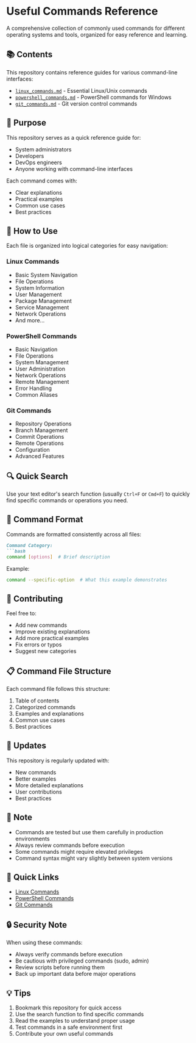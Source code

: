 # Useful Commands Reference

A comprehensive collection of commonly used commands for different operating systems and tools, organized for easy reference and learning.

## 📚 Contents

This repository contains reference guides for various command-line interfaces:

- [`linux_commands.md`](linux_commands.md) - Essential Linux/Unix commands
- [`powershell_commands.md`](powershell_commands.md) - PowerShell commands for Windows
- [`git_commands.md`](git_commands.md) - Git version control commands

## 🎯 Purpose

This repository serves as a quick reference guide for:
- System administrators
- Developers
- DevOps engineers
- Anyone working with command-line interfaces

Each command comes with:
- Clear explanations
- Practical examples
- Common use cases
- Best practices

## 📖 How to Use

Each file is organized into logical categories for easy navigation:

### Linux Commands
- Basic System Navigation
- File Operations
- System Information
- User Management
- Package Management
- Service Management
- Network Operations
- And more...

### PowerShell Commands
- Basic Navigation
- File Operations
- System Management
- User Administration
- Network Operations
- Remote Management
- Error Handling
- Common Aliases

### Git Commands
- Repository Operations
- Branch Management
- Commit Operations
- Remote Operations
- Configuration
- Advanced Features

## 🔍 Quick Search

Use your text editor's search function (usually `Ctrl+F` or `Cmd+F`) to quickly find specific commands or operations you need.

## 📝 Command Format

Commands are formatted consistently across all files:

```markdown
Command Category:
```bash
command [options]  # Brief description
```

Example:
```bash
command --specific-option  # What this example demonstrates
```

## 🤝 Contributing

Feel free to:
- Add new commands
- Improve existing explanations
- Add more practical examples
- Fix errors or typos
- Suggest new categories

## 📋 Command File Structure

Each command file follows this structure:
1. Table of contents
2. Categorized commands
3. Examples and explanations
4. Common use cases
5. Best practices

## 🔄 Updates

This repository is regularly updated with:
- New commands
- Better examples
- More detailed explanations
- User contributions
- Best practices

## 📌 Note

- Commands are tested but use them carefully in production environments
- Always review commands before execution
- Some commands might require elevated privileges
- Command syntax might vary slightly between system versions

## 📱 Quick Links

- [Linux Commands](linux_commands.md)
- [PowerShell Commands](powershell_commands.md)
- [Git Commands](git_commands.md)

## 🔒 Security Note

When using these commands:
- Always verify commands before execution
- Be cautious with privileged commands (sudo, admin)
- Review scripts before running them
- Back up important data before major operations

## 💡 Tips

1. Bookmark this repository for quick access
2. Use the search function to find specific commands
3. Read the examples to understand proper usage
4. Test commands in a safe environment first
5. Contribute your own useful commands
